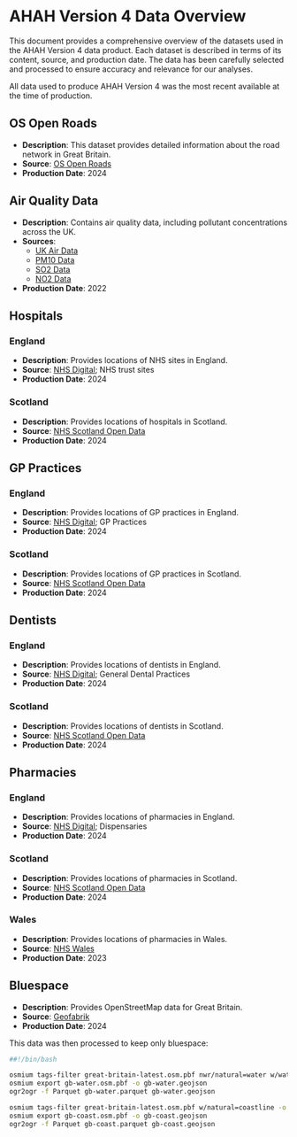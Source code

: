 # AHAH Version 4 Data Overview

This document provides a comprehensive overview of the datasets used in the AHAH Version 4 data product. Each dataset is described in terms of its content, source, and production date. The data has been carefully selected and processed to ensure accuracy and relevance for our analyses.

All data used to produce AHAH Version 4 was the most recent available at the time of production.

## OS Open Roads

- **Description**: This dataset provides detailed information about the road network in Great Britain.
- **Source**: [OS Open Roads](https://api.os.uk/downloads/v1/products/OpenRoads/downloads?area=GB&format=GeoPackage&redirect)
- **Production Date**: 2024

## Air Quality Data

- **Description**: Contains air quality data, including pollutant concentrations across the UK.
- **Sources**:
  - [UK Air Data](https://uk-air.defra.gov.uk/data/pcm-data)
  - [PM10 Data](https://uk-air.defra.gov.uk/datastore/pcm/mappm102022g.csv)
  - [SO2 Data](https://uk-air.defra.gov.uk/datastore/pcm/mapso22022.csv)
  - [NO2 Data](https://uk-air.defra.gov.uk/datastore/pcm/mapno22022.csv)
- **Production Date**: 2022

## Hospitals

### England

- **Description**: Provides locations of NHS sites in England.
- **Source**: [NHS Digital](https://digital.nhs.uk/services/organisation-data-service/export-data-files/csv-downloads/other-nhs-organisations); NHS trust sites
- **Production Date**: 2024

### Scotland

- **Description**: Provides locations of hospitals in Scotland.
- **Source**: [NHS Scotland Open Data](https://www.opendata.nhs.scot/dataset/hospital-codes)
- **Production Date**: 2024

## GP Practices

### England

- **Description**: Provides locations of GP practices in England.
- **Source**: [NHS Digital](https://digital.nhs.uk/services/organisation-data-service/export-data-files/csv-downloads/gp-and-gp-practice-related-data); GP Practices
- **Production Date**: 2024

### Scotland

- **Description**: Provides locations of GP practices in Scotland.
- **Source**: [NHS Scotland Open Data](https://www.opendata.nhs.scot/dataset/gp-practice-contact-details-and-list-sizes)
- **Production Date**: 2024

## Dentists

### England

- **Description**: Provides locations of dentists in England.
- **Source**: [NHS Digital](https://digital.nhs.uk/services/organisation-data-service/export-data-files/csv-downloads/miscellaneous); General Dental Practices
- **Production Date**: 2024

### Scotland

- **Description**: Provides locations of dentists in Scotland.
- **Source**: [NHS Scotland Open Data](https://www.opendata.nhs.scot/dataset/dental-practices-and-patient-registrations)
- **Production Date**: 2024

## Pharmacies

### England

- **Description**: Provides locations of pharmacies in England.
- **Source**: [NHS Digital](https://digital.nhs.uk/services/organisation-data-service/export-data-files/csv-downloads/gp-and-gp-practice-related-data); Dispensaries
- **Production Date**: 2024

### Scotland

- **Description**: Provides locations of pharmacies in Scotland.
- **Source**: [NHS Scotland Open Data](https://www.opendata.nhs.scot/dataset/dispenser-location-contact-details)
- **Production Date**: 2024

### Wales

- **Description**: Provides locations of pharmacies in Wales.
- **Source**: [NHS Wales](https://nwssp.nhs.wales/ourservices/primary-care-services/general-information/data-and-publications/pharmacy-practice-dispensing-data/)
- **Production Date**: 2023

## Bluespace

- **Description**: Provides OpenStreetMap data for Great Britain.
- **Source**: [Geofabrik](https://download.geofabrik.de/europe/great-britain.html)
- **Production Date**: 2024

This data was then processed to keep only bluespace:

```bash
##!/bin/bash

osmium tags-filter great-britain-latest.osm.pbf nwr/natural=water w/waterway=* -o gb-water.osm.pbf
osmium export gb-water.osm.pbf -o gb-water.geojson
ogr2ogr -f Parquet gb-water.parquet gb-water.geojson 

osmium tags-filter great-britain-latest.osm.pbf w/natural=coastline -o gb-coast.osm.pbf
osmium export gb-coast.osm.pbf -o gb-coast.geojson
ogr2ogr -f Parquet gb-coast.parquet gb-coast.geojson 
```
